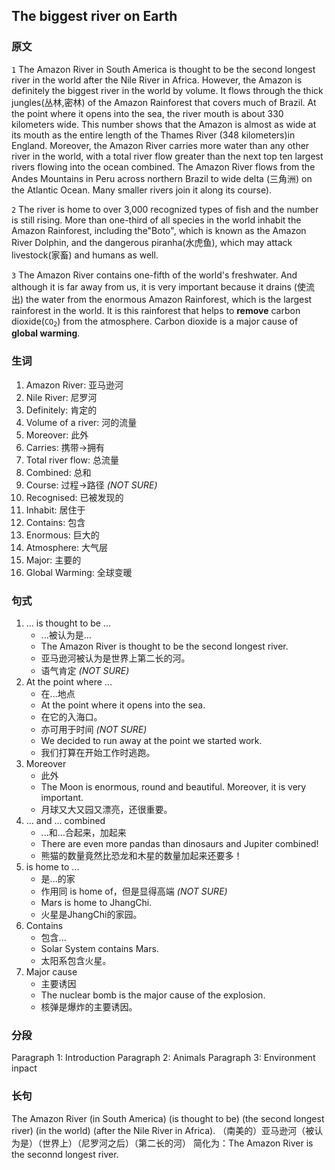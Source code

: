 ## The biggest river on Earth
### 原文

`1` The Amazon River in South America is thought to be the second longest river in the world after the Nile River in Africa. However, the Amazon is definitely the biggest river in the world by volume. It flows through the thick jungles(丛林,密林) of the Amazon Rainforest that covers much of Brazil. At the point where it opens into the sea, the river mouth is about 330 kilometers wide. This number shows that the Amazon is almost as wide at its mouth as the entire length of the Thames River (348 kilometers)in England. Moreover, the Amazon River carries more water than any other river in the world, with a total river flow greater than the next top ten largest rivers flowing into the ocean combined. The Amazon River flows from the Andes Mountains in Peru across northern Brazil to wide delta (三角洲) on the Atlantic Ocean. Many smaller rivers join it along its course).

`2` The river is home to over 3,000 recognized types of fish and the number is still rising. More than one-third of all species in the world inhabit the Amazon Rainforest, including the"Boto", which is known as the Amazon River Dolphin, and the dangerous piranha(水虎鱼), which may attack livestock(家畜) and humans as well.

`3` The Amazon River contains one-fifth of the world's freshwater. And although it is far away from us, it is very important because it drains (使流出) the water from the enormous Amazon Rainforest, which is the largest rainforest in the world. It is this rainforest that helps to **remove** carbon dioxide($\texttt{CO}_{\texttt{2}}$) from the atmosphere. Carbon dioxide is a major cause of **global warming**.

### 生词
1. Amazon River: 亚马逊河
2. Nile River: 尼罗河
3. Definitely: 肯定的
4. Volume of a river: 河的流量
5. Moreover: 此外
6. Carries: 携带$\rightarrow$拥有
7. Total river flow: 总流量
8. Combined: 总和
9. Course: 过程$\rightarrow$路径 *(NOT SURE)*
10. Recognised: 已被发现的
11. Inhabit: 居住于
12. Contains: 包含
13. Enormous: 巨大的
14. Atmosphere: 大气层
15. Major: 主要的
16. Global Warming: 全球变暖

### 句式
1. ... is thought to be ...
   - ...被认为是...
   - The Amazon River is thought to be the second longest river.
   - 亚马逊河被认为是世界上第二长的河。
   - 语气肯定 *(NOT SURE)*
2. At the point where ...
   - 在...地点
   - At the point where it opens into the sea.
   - 在它的入海口。
   - 亦可用于时间 *(NOT SURE)*
   - We decided to run away at the point we started work.
   - 我们打算在开始工作时逃跑。
3. Moreover
   - 此外
   - The Moon is enormous, round and beautiful. Moreover, it is very important.
   - 月球又大又园又漂亮，还很重要。
4. ... and ... combined
   - ...和...合起来，加起来
   - There are even more pandas than dinosaurs and Jupiter combined!
   - 熊猫的数量竟然比恐龙和木星的数量加起来还要多！
5. is home to ...
   - 是...的家
   - 作用同 is home of，但是显得高端  *(NOT SURE)*
   - Mars is home to JhangChi.
   - 火星是JhangChi的家园。
6. Contains
   - 包含...
   - Solar System contains Mars.
   - 太阳系包含火星。
7. Major cause
   - 主要诱因
   - The nuclear bomb is the major cause of the explosion.
   - 核弹是爆炸的主要诱因。

### 分段
Paragraph 1: Introduction
Paragraph 2: Animals
Paragraph 3: Environment inpact

### 长句
The Amazon River (in South America) (is thought to be) (the second longest river) (in the world) (after the Nile River in Africa).
（南美的）亚马逊河（被认为是）（世界上）（尼罗河之后）（第二长的河）
简化为：The Amazon River is the seconnd longest river.